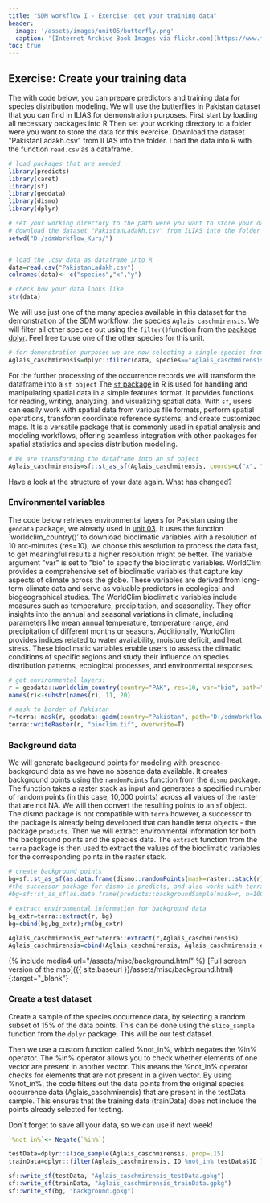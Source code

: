 ```yaml
---
title: "SDM workflow I - Exercise: get your training data"
header:
  image: '/assets/images/unit05/butterfly.png'
  caption: '[Internet Archive Book Images via flickr.com](https://www.flickr.com/photos/internetarchivebookimages/page7) [public domain](https://creativecommons.org/publicdomain/zero/1.0/){:target="_blank"}'
toc: true
---
```


## Exercise: Create your training data
The with code below, you can prepare predictors and training data for species distribution modeling. We will use the butterflies in Pakistan dataset that you can find in ILIAS for demonstration purposes. First start by loading all necessary packages into R 
Then set your working directory to a folder were you want to store the data for this exercise. Download the dataset "PakistanLadakh.csv" from ILIAS into the folder. Load the data into R with the function `read.csv` as a dataframe.

```r
# load packages that are needed
library(predicts)
library(caret)
library(sf)
library(geodata)
library(dismo)
library(dplyr)

# set your working directory to the path were you want to store your data 
# download the dataset "PakistanLadakh.csv" from ILIAS into the folder
setwd("D:/sdmWorkflow_Kurs/")


# load the .csv data as dataframe into R
data=read.csv("PakistanLadakh.csv")
colnames(data)<- c("species","x","y")

# check how your data looks like
str(data)
```
We will use just one of the many species available in this dataset for the demonstration of the SDM workflow: the species `Aglais caschmirensis`. We will filter all other species out using the `filter()`function from the [package dplyr]( https://cran.r-project.org/web/packages/dplyr/index.html). Feel free to use one of the other species for this unit.

```r
# for demonstration purposes we are now selecting a single species from the dataset:
Aglais_caschmirensis=dplyr::filter(data, species=="Aglais_caschmirensis");rm(data)
```
For the further processing of the occurrence records we will transform the dataframe into a `sf object`
The [`sf` package]( https://r-spatial.github.io/sf/) in R is used for handling and manipulating spatial data in a simple features format. It provides functions for reading, writing, analyzing, and visualizing spatial data. With `sf`, users can easily work with spatial data from various file formats, perform spatial operations, transform coordinate reference systems, and create customized maps. It is a versatile package that is commonly used in spatial analysis and modeling workflows, offering seamless integration with other packages for spatial statistics and species distribution modeling.
```r
# We are transforming the dataframe into an sf object
Aglais_caschmirensis=sf::st_as_sf(Aglais_caschmirensis, coords=c("x", "y"), remove=F, crs=sf::st_crs("epsg:4326"))
```
Have a look at the structure of your data again. What has changed?

### Environmental variables
The code below retrieves environmental layers for Pakistan using the `geodata` package, we already used in [unit 03](../unit03/unit03-05_example_SpatialDataProcessing.html). It uses the function `worldclim_country()’ to download bioclimatic variables with a resolution of 10 arc-minutes (res=10), we choose this resolution to process the data fast, to get meaningful results a higher resolution might be better. The variable argument "var" is set to "bio" to specify the bioclimatic variables. 
WorldClim provides a comprehensive set of bioclimatic variables that capture key aspects of climate across the globe. These variables are derived from long-term climate data and serve as valuable predictors in ecological and biogeographical studies. The WorldClim bioclimatic variables include measures such as temperature, precipitation, and seasonality. They offer insights into the annual and seasonal variations in climate, including parameters like mean annual temperature, temperature range, and precipitation of different months or seasons. Additionally, WorldClim provides indices related to water availability, moisture deficit, and heat stress. These bioclimatic variables enable users to assess the climatic conditions of specific regions and study their influence on species distribution patterns, ecological processes, and environmental responses.

```r
# get environmental layers:
r = geodata::worldclim_country(country="PAK", res=10, var="bio", path="D:/sdmWorkflow_Kurs/raster/", version = "2.1")
names(r)<-substr(names(r), 11, 20)

# mask to border of Pakistan
r=terra::mask(r, geodata::gadm(country="Pakistan", path="D:/sdmWorkflow_Kurs/"))
terra::writeRaster(r, "bioclim.tif", overwrite=T)
```

### Background data
We will generate background points for modeling with presence-background data as we have no absence data available. It creates background points using the `randomPoints` function from the [`dismo` package]( https://cran.r-project.org/web/packages/dismo/index.html). The function takes a raster stack as input and generates a specified number of random points (in this case, 10,000 points) across all values of the raster that are not NA. We will then convert the resulting points to an sf object. The dismo package is not compatible with `terra` however, a successor to the package is already being developed that can handle terra objects - the package `predicts`.
Then we will extract environmental information for both the background points and the species data. The `extract` function from the `terra` package is then used to extract the values of the bioclimatic variables for the corresponding points in the raster stack.
```r
# create background points
bg=sf::st_as_sf(as.data.frame(dismo::randomPoints(mask=raster::stack(r), n=10000)), crs=terra::crs(r), coords=c("x","y"), remove=F)
#the successor package for dismo is predicts, and also works with terra, but unfortunately still a bit buggy:
#bg=sf::st_as_sf(as.data.frame(predicts::backgroundSample(mask=r, n=1000)), crs=terra::crs(r), coords=c("x","y"), remove=F)

# extract environmental information for background data
bg_extr=terra::extract(r, bg)
bg=cbind(bg,bg_extr);rm(bg_extr)

Aglais_caschmirensis_extr=terra::extract(r,Aglais_caschmirensis)
Aglais_caschmirensis=cbind(Aglais_caschmirensis, Aglais_caschmirensis_extr);rm(Aglais_caschmirensis_extr)
```

{% include media4 url="/assets/misc/background.html" %} [Full screen version of the map]({{ site.baseurl }}/assets/misc/background.html){:target="_blank"}


### Create a test dataset

Create a sample of the species occurrence data, by selecting a random subset of 15% of the data points. This can be done using the `slice_sample` function from the `dplyr` package. This will be our test dataset.

Then we use a custom function called %not_in%, which negates the %in% operator.  The %in% operator allows you to check whether elements of one vector are present in another vector. This means the %not_in% operator checks for elements that are not present in a given vector. By using %not_in%, the code filters out the data points from the original species occurrence data (Aglais_caschmirensis) that are present in the testData sample. This ensures that the training data (trainData) does not include the points already selected for testing.

Don´t forget to save all your data, so we can use it next week!

```r
`%not_in%`<- Negate(`%in%`)

testData=dplyr::slice_sample(Aglais_caschmirensis, prop=.15)
trainData=dplyr::filter(Aglais_caschmirensis, ID %not_in% testData$ID )

sf::write_sf(testData, "Aglais_caschmirensis_testData.gpkg")
sf::write_sf(trainData, "Aglais_caschmirensis_trainData.gpkg")
sf::write_sf(bg, "background.gpkg")
```

